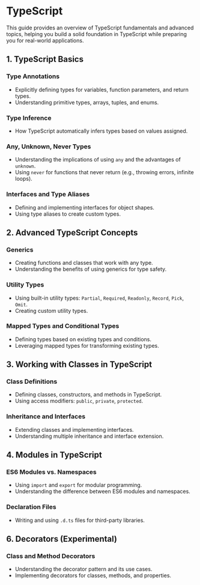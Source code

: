 # TypeScript

This guide provides an overview of TypeScript fundamentals and advanced topics, helping you build a solid foundation in TypeScript while preparing you for real-world applications.

## 1. TypeScript Basics

### Type Annotations

- Explicitly defining types for variables, function parameters, and return types.
- Understanding primitive types, arrays, tuples, and enums.

### Type Inference

- How TypeScript automatically infers types based on values assigned.

### Any, Unknown, Never Types

- Understanding the implications of using `any` and the advantages of `unknown`.
- Using `never` for functions that never return (e.g., throwing errors, infinite loops).

### Interfaces and Type Aliases

- Defining and implementing interfaces for object shapes.
- Using type aliases to create custom types.

## 2. Advanced TypeScript Concepts

### Generics

- Creating functions and classes that work with any type.
- Understanding the benefits of using generics for type safety.

### Utility Types

- Using built-in utility types: `Partial`, `Required`, `Readonly`, `Record`, `Pick`, `Omit`.
- Creating custom utility types.

### Mapped Types and Conditional Types

- Defining types based on existing types and conditions.
- Leveraging mapped types for transforming existing types.

## 3. Working with Classes in TypeScript

### Class Definitions

- Defining classes, constructors, and methods in TypeScript.
- Using access modifiers: `public`, `private`, `protected`.

### Inheritance and Interfaces

- Extending classes and implementing interfaces.
- Understanding multiple inheritance and interface extension.

## 4. Modules in TypeScript

### ES6 Modules vs. Namespaces

- Using `import` and `export` for modular programming.
- Understanding the difference between ES6 modules and namespaces.

### Declaration Files

- Writing and using `.d.ts` files for third-party libraries.

## 6. Decorators (Experimental)

### Class and Method Decorators

- Understanding the decorator pattern and its use cases.
- Implementing decorators for classes, methods, and properties.

